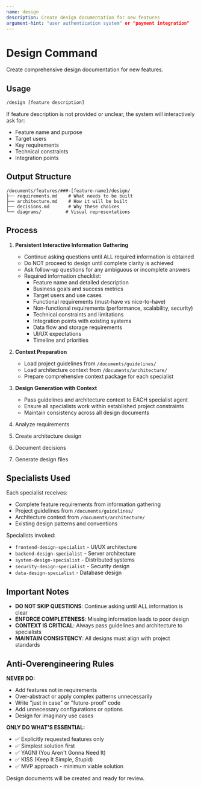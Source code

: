 ```yaml
---
name: design
description: Create design documentation for new features
argument-hint: "user authentication system" or "payment integration"
---
```


# Design Command

Create comprehensive design documentation for new features.

## Usage

```bash
/design [feature description]
```

If feature description is not provided or unclear, the system will interactively ask for:

- Feature name and purpose
- Target users
- Key requirements
- Technical constraints
- Integration points

## Output Structure

```
/documents/features/###-[feature-name]/design/
├── requirements.md    # What needs to be built
├── architecture.md    # How it will be built
├── decisions.md       # Why these choices
└── diagrams/         # Visual representations
```

## Process

1. **Persistent Interactive Information Gathering**
   - Continue asking questions until ALL required information is obtained
   - Do NOT proceed to design until complete clarity is achieved
   - Ask follow-up questions for any ambiguous or incomplete answers
   - Required information checklist:
     - Feature name and detailed description
     - Business goals and success metrics
     - Target users and use cases
     - Functional requirements (must-have vs nice-to-have)
     - Non-functional requirements (performance, scalability, security)
     - Technical constraints and limitations
     - Integration points with existing systems
     - Data flow and storage requirements
     - UI/UX expectations
     - Timeline and priorities

2. **Context Preparation**
   - Load project guidelines from `/documents/guidelines/`
   - Load architecture context from `/documents/architecture/`
   - Prepare comprehensive context package for each specialist

3. **Design Generation with Context**
   - Pass guidelines and architecture context to EACH specialist agent
   - Ensure all specialists work within established project constraints
   - Maintain consistency across all design documents

4. Analyze requirements
5. Create architecture design
6. Document decisions
7. Generate design files

## Specialists Used

Each specialist receives:

- Complete feature requirements from information gathering
- Project guidelines from `/documents/guidelines/`
- Architecture context from `/documents/architecture/`
- Existing design patterns and conventions

Specialists invoked:

- `frontend-design-specialist` - UI/UX architecture
- `backend-design-specialist` - Server architecture
- `system-design-specialist` - Distributed systems
- `security-design-specialist` - Security design
- `data-design-specialist` - Database design

## Important Notes

- **DO NOT SKIP QUESTIONS**: Continue asking until ALL information is clear
- **ENFORCE COMPLETENESS**: Missing information leads to poor design
- **CONTEXT IS CRITICAL**: Always pass guidelines and architecture to specialists
- **MAINTAIN CONSISTENCY**: All designs must align with project standards

## Anti-Overengineering Rules

**NEVER DO:**
- Add features not in requirements
- Over-abstract or apply complex patterns unnecessarily
- Write "just in case" or "future-proof" code
- Add unnecessary configurations or options
- Design for imaginary use cases

**ONLY DO WHAT'S ESSENTIAL:**
- ✅ Explicitly requested features only
- ✅ Simplest solution first
- ✅ YAGNI (You Aren't Gonna Need It)
- ✅ KISS (Keep It Simple, Stupid)
- ✅ MVP approach - minimum viable solution

Design documents will be created and ready for review.
